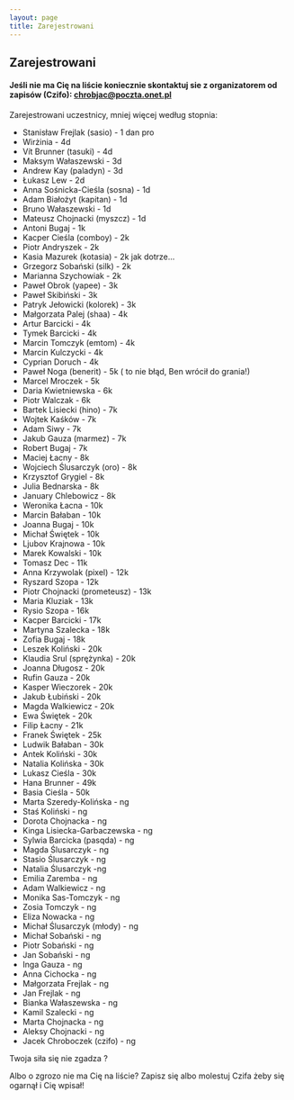 ```yaml
---
layout: page
title: Zarejestrowani
---
```


## Zarejestrowani


#### Jeśli nie ma Cię na liście koniecznie skontaktuj sie z organizatorem od zapisów (Czifo): chrobjac@poczta.onet.pl

Zarejestrowani uczestnicy, mniej więcej według stopnia:
- Stanisław Frejlak (sasio) - 1 dan pro
- Wirżinia - 4d
- Vít Brunner (tasuki) - 4d
- Maksym Wałaszewski - 3d
- Andrew Kay (paladyn) - 3d
- Łukasz Lew - 2d
- Anna Sośnicka-Cieśla (sosna) - 1d
- Adam Białożyt (kapitan) - 1d
- Bruno Wałaszewski - 1d
- Mateusz Chojnacki (myszcz) - 1d
- Antoni Bugaj - 1k
- Kacper Cieśla (comboy) - 2k
- Piotr Andryszek - 2k
- Kasia Mazurek (kotasia) - 2k jak dotrze...
- Grzegorz Sobański (silk) - 2k
- Marianna Szychowiak - 2k
- Paweł Obrok (yapee) - 3k
- Paweł Skibiński - 3k
- Patryk Jełowicki (kolorek) - 3k
- Małgorzata Palej (shaa) - 4k
- Artur Barcicki - 4k
- Tymek Barcicki - 4k
- Marcin Tomczyk (emtom) - 4k
- Marcin Kulczycki - 4k
- Cyprian Doruch - 4k
- Paweł Noga (benerit) - 5k  ( to nie błąd, Ben wrócił do grania!)
- Marcel Mroczek - 5k
- Daria Kwietniewska - 6k
- Piotr Walczak - 6k
- Bartek Lisiecki (hino) - 7k
- Wojtek Kaśków - 7k
- Adam Siwy - 7k
- Jakub Gauza (marmez) - 7k
- Robert Bugaj - 7k
- Maciej Łacny - 8k
- Wojciech Ślusarczyk (oro) - 8k
- Krzysztof Grygiel - 8k
- Julia Bednarska - 8k
- January Chlebowicz - 8k
- Weronika Łacna - 10k
- Marcin Bałaban - 10k
- Joanna Bugaj - 10k
- Michał Świętek - 10k
- Ljubov Krajnowa - 10k
- Marek Kowalski - 10k
- Tomasz Dec - 11k
- Anna Krzywolak (pixel) - 12k
- Ryszard Szopa - 12k
- Piotr Chojnacki (prometeusz) - 13k
- Maria Kluziak - 13k
- Rysio Szopa - 16k
- Kacper Barcicki - 17k
- Martyna Szalecka - 18k
- Zofia Bugaj - 18k
- Leszek Koliński - 20k
- Klaudia Srul (sprężynka) - 20k
- Joanna Długosz - 20k
- Rufin Gauza - 20k
- Kasper Wieczorek - 20k
- Jakub Łubiński - 20k
- Magda Walkiewicz - 20k
- Ewa Świętek - 20k
- Filip Łacny - 21k
- Franek Świętek - 25k
- Ludwik Bałaban - 30k
- Antek Koliński - 30k
- Natalia Kolińska - 30k
- Lukasz Cieśla - 30k
- Hana Brunner - 49k
- Basia Cieśla - 50k
- Marta Szeredy-Kolińska - ng
- Staś Koliński - ng
- Dorota Chojnacka - ng
- Kinga Lisiecka-Garbaczewska - ng
- Sylwia Barcicka (pasqda) - ng
- Magda Ślusarczyk - ng
- Stasio Ślusarczyk - ng
- Natalia Ślusarczyk -ng
- Emilia Zaremba - ng
- Adam Walkiewicz - ng
- Monika Sas-Tomczyk - ng
- Zosia Tomczyk - ng
- Eliza Nowacka - ng
- Michał Ślusarczyk (młody) - ng
- Michał Sobański - ng
- Piotr Sobański - ng
- Jan Sobański - ng
- Inga Gauza - ng
- Anna Cichocka - ng
- Małgorzata Frejlak - ng
- Jan Frejlak - ng
- Bianka Wałaszewska - ng
- Kamil Szalecki - ng
- Marta Chojnacka - ng
- Aleksy Chojnacki - ng
- Jacek Chroboczek (czifo) - ng


Twoja siła się nie zgadza ?

Albo o zgrozo nie ma Cię na liście? Zapisz się albo molestuj Czifa żeby się ogarnął i Cię wpisał!
